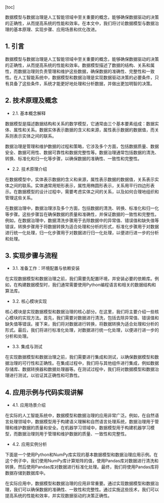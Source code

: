 
[toc]                    
                
                
数据模型与数据治理是人工智能领域中至关重要的概念，能够确保数据驱动的决策的正确性，从而提高系统的性能和效率。在本文中，我们将讨论数据模型与数据治理的基本原理、实现步骤、应用场景和优化改进。

## 1. 引言

数据模型与数据治理是人工智能领域中至关重要的概念，能够确保数据驱动的决策的正确性，从而提高系统的性能和效率。数据模型描述了数据的结构、关系和属性，而数据治理则负责管理和维护这些数据，确保数据的准确性、完整性和一致性。在人工智能系统中，数据模型和数据治理是实现数据驱动决策的必要条件，只有具备了这些条件，系统才能更好地处理和分析数据，并做出更加明智的决策。

## 2. 技术原理及概念

- 2.1. 基本概念解释

数据模型是描述数据结构和关系的数学模型，它通常由三个基本要素组成：数据实体、属性和关系。数据实体表示数据的含义和来源，属性表示数据的数据值，而关系则表示实体之间的联系。

数据治理是管理和维护数据的过程和策略，它涉及多个方面，包括数据质量、数据安全、数据可用性、数据可靠性和数据完整性等。数据治理通常包括数据的清洗、转换、标准化和归一化等步骤，以确保数据的准确性、一致性和完整性。

- 2.2. 技术原理介绍

在数据模型中，实体表示数据的含义和来源，属性表示数据的数据值，关系表示实体之间的联系。实体通常用矩形表示，属性用椭圆形表示，关系用平行四边形表示。在数据模型的设计过程中，需要考虑实体之间的关系，以及如何合理地组织和管理这些关系。

在数据治理中，数据治理涉及多个方面，包括数据的清洗、转换、标准化和归一化等步骤。这些步骤旨在确保数据的质量和准确性，并保证数据的一致性和完整性。例如，在数据治理中，数据清洗步骤用于去除数据中的异常值、错误值和缺失值等错误，转换步骤用于将数据转换为适合处理和分析的形式，标准化步骤用于对数据进行统一化处理，归一化步骤用于对数据进行归一化处理，以便进行进一步的分析和处理。

## 3. 实现步骤与流程

- 3.1. 准备工作：环境配置与依赖安装

在实现数据模型和数据治理之前，我们需要先配置环境，并安装必要的依赖库。例如，在构建数据模型时，我们通常需要使用Python编程语言和相关的数据结构和算法库。

- 3.2. 核心模块实现

核心模块是实现数据模型和数据治理的核心部分。在这里，我们将主要介绍一些核心模块的实现方法。首先，我们需要对数据进行清洗，包括去除异常值、错误值和缺失值等错误。接下来，我们将对数据进行转换，将数据转换为适合处理和分析的形式。最后，我们将进行标准化处理，对数据进行统一化处理，以便进行进一步的分析和处理。

- 3.3. 集成与测试

在实现数据模型和数据治理之前，我们需要进行集成和测试，以确保数据模型和数据治理的可行性和正确性。在集成过程中，我们将与其他组件进行集成，例如数据存储库、数据转换器和数据处理器等。在测试过程中，我们将对数据模型和数据治理进行测试，以验证其正确性和可靠性。

## 4. 应用示例与代码实现讲解

- 4.1. 应用场景介绍

在实际的人工智能系统中，数据模型和数据治理的应用非常广泛。例如，在自然语言处理领域中，数据模型用于构建语义理解和自然语言处理系统，数据治理用于管理和维护数据的质量和安全。在机器学习领域中，数据模型用于构建机器学习模型，而数据治理则用于管理和维护数据的质量、一致性和完整性。

- 4.2. 应用实例分析

下面是一个使用Python和NumPy库实现的基本数据模型和数据治理应用示例。在这个例子中，我们使用NumPy库计算矩阵的值，使用Pandas库对数据进行清洗和转换，然后使用Pandas库对数据进行标准化处理。最终，我们将使用Pandas库将数据存储到数据库中。

在实际应用中，数据模型和数据治理的应用非常重要。通过实现数据模型和数据治理，我们可以确保数据的准确性、一致性和完整性。通过实施这些技术，我们可以提高系统的性能和效率，并实现数据驱动的决策正确性。

